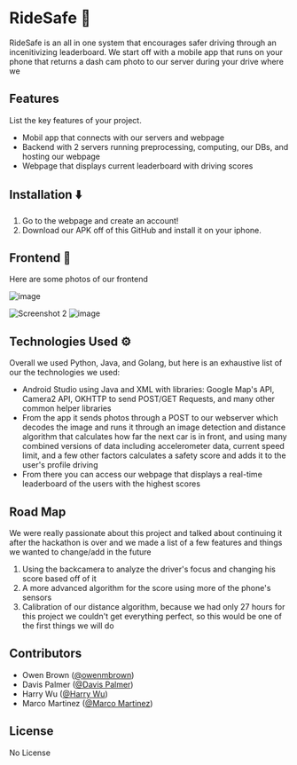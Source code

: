 # RideSafe 🚗
RideSafe is an all in one system that encourages safer driving through an incenitivizing leaderboard. We start off with a mobile app that runs on your phone that returns a dash cam photo to our server during your drive where we 

## Features
List the key features of your project.

- Mobil app that connects with our servers and webpage
- Backend with 2 servers running preprocessing, computing, our DBs, and hosting our webpage
- Webpage that displays current leaderboard with driving scores

## Installation ⬇️
1. Go to the webpage and create an account!
2. Download our APK off of this GitHub and install it on your iphone.


## Frontend 📱
Here are some photos of our frontend

![image](https://github.com/davisepalmer/RideSafe/assets/39246454/fbaa4ee7-1dbc-4cd3-af83-ef4edef32420)

![Screenshot 2](screenshots/screenshot2.png) ![image](https://github.com/davisepalmer/RideSafe/assets/39246454/6d1035c3-bbe8-4b81-bff2-cd0302d1742d)


## Technologies Used ⚙️
Overall we used Python, Java, and Golang, but here is an exhaustive list of our the technologies we used:
- Android Studio using Java and XML with libraries: Google Map's API, Camera2 API, OKHTTP to send POST/GET Requests, and many other common helper libraries 
- From the app it sends photos through a POST to our webserver which decodes the image and runs it through an image detection and distance algorithm that calculates how far the next car is in front, and using many combined versions of data including accelerometer data, current speed limit, and a few other factors calculates a safety score and adds it to the user's profile driving
- From there you can access our webpage that displays a real-time leaderboard of the users with the highest scores 

## Road Map
We were really passionate about this project and talked about continuing it after the hackathon is over and we made a list of a few features and things we wanted to change/add in the future
1) Using the backcamera to analyze the driver's focus and changing his score based off of it
2) A more advanced algorithm for the score using more of the phone's sensors
3) Calibration of our distance algorithm, because we had only 27 hours for this project we couldn't get everything perfect, so this would be one of the first things we will do

## Contributors

- Owen Brown ([@owenmbrown](https://www.linkedin.com/in/owenbrown1/))
- Davis Palmer ([@Davis Palmer](https://www.linkedin.com/in/davisepalmer/))
- Harry Wu ([@Harry Wu](https://github.com/canuckiangamer))
- Marco Martinez ([@Marco Martinez](https://www.linkedin.com/in/marco-martinez-951672251/))


## License
No License


